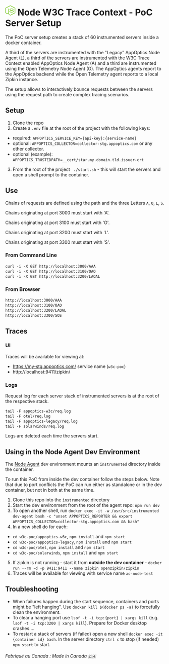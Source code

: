 # ![Node](./images/nodejs-logo.png) Node W3C Trace Context - PoC Server Setup

The PoC server setup creates a stack of 60 instrumented servers inside a docker container. 

A third of the servers are instrumented with the  "Legacy" AppOptics Node Agent (L), a third of the servers are instrumented with the W3C Trace Context enabled AppOptics Node Agent (A) and a third are instrumented using the Open Telemetry Node Agent (O). The AppOptics agents report to the AppOptics backend while the Open Telemetry agent reports to a local Zipkin instance. 

The setup allows to interactively bounce requests between the servers using the request path to create complex tracing scenarios.

## Setup

1. Clone the repo
2. Create a `.env` file at the root of the project with the following keys:

  * required: `APPOPTICS_SERVICE_KEY={api-key}:{service-name}`
  * optional: `APPOPTICS_COLLECTOR=collector-stg.appoptics.com` or any other collector.
  * optional (example): `APPOPTICS_TRUSTEDPATH=__cert/star.my.domain.tld.issuer-crt`

3. From the root of the project ` ./start.sh` - this will start the servers and open a shell prompt to the container.


## Use

Chains of requests are defined using the path and the three Letters `A`, `O`, `L`, `S`.

Chains originating at port 3000 must start with 'A'.

Chains originating at port 3100 must start with 'O'.

Chains originating at port 3200 must start with 'L'.

Chains originating at port 3300 must start with 'S'.

### From Command Line

```
curl -i -X GET http://localhost:3000/AAA
curl -i -X GET http://localhost:3100/OAO
curl -i -X GET http://localhost:3200/LAOAL
```

### From Browser

```
http://localhost:3000/AAA
http://localhost:3100/OAO
http://localhost:3200/LAOAL
http://localhost:3300/SOS
```

## Traces

### UI

Traces will be available for viewing at:
* https://my-stg.appoptics.com/ service name (`w3c-poc`)
* http://localhost:9411/zipkin/

### Logs

Request log for each server stack of instrumented servers is at the root of the respective stack.
```
tail -F appoptics-w3c/req.log
tail -F otel/req.log
tail -F appoptics-legacy/req.log
tail -F solarwinds/req.log
```
Logs are deleted each time the servers start.

## Using in the Node Agent Dev Environment

The [Node Agent](https://github.com/appoptics/appoptics-apm-node) dev environment mounts an `instrumented` directory inside the container.

To run this PoC from inside the dev container follow the steps below. Note that due to port conflicts the PoC can run either as standalone or in the dev container, but not in both at the same time.

1. Clone this repo into the `instrumented` directory
2. Start the dev environment from the root of the agent repo: `npm run dev`
3. To open another shell, run `docker exec -it -w /usr/src/instrumented dev-agent bash -c "unset APPOPTICS_REPORTER && export APPOPTICS_COLLECTOR=collector-stg.appoptics.com && bash"`
4. In a new shell do for each:
  - `cd w3c-poc/appoptics-w3c`, `npm install` and `npm start` 
  - `cd w3c-poc/appoptics-legacy`, `npm install` and `npm start` 
  - `cd w3c-poc/otel`, `npm install` and `npm start` 
  - `cd w3c-poc/solarwinds`, `npm install` and `npm start`
5. If zipkin is not running - start it from **outside the dev container** - `docker run --rm -d -p 9411:9411 --name zipkin openzipkin/zipkin`
6. Traces will be available for viewing with service name `ao-node-test`

## Troubleshooting

* When failures happen during the start sequence, containers and ports might be "left hanging". Use `docker kill $(docker ps -a)` to forcefully clean the environment. 
* To clear a hanging port use `lsof -t -i tcp:{port} | xargs kill` (e.g. `lsof -t -i tcp:3200 | xargs kill`). Prepare for Docker desktop crashes....
* To restart a stack of servers (if failed) open a new shell `docker exec -it {container id} bash`. In the server directory `ctrl c` to stop (if needed) `npm start` to start.

###### Fabriqué au Canada : Made in Canada 🇨🇦

